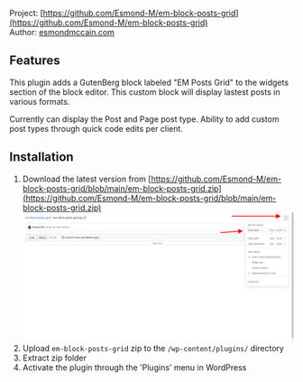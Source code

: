 Project: [https://github.com/Esmond-M/em-block-posts-grid](https://github.com/Esmond-M/em-block-posts-grid)<br>
Author: [esmondmccain.com](https://esmondmccain.com/)

## Features
This plugin adds a GutenBerg block labeled "EM Posts Grid" to the widgets section of the block editor. This custom block will display lastest posts in various formats.

Currently can display the Post and Page post type. Ability to add custom post types through quick code edits per client.
## Installation

1. Download the latest version from [https://github.com/Esmond-M/em-block-posts-grid/blob/main/em-block-posts-grid.zip](https://github.com/Esmond-M/em-block-posts-grid/blob/main/em-block-posts-grid.zip)
![Alt text](/docs/download-button.png "download button")
2. Upload `em-block-posts-grid` zip to the `/wp-content/plugins/` directory
3. Extract zip folder
4. Activate the plugin through the 'Plugins' menu in WordPress

